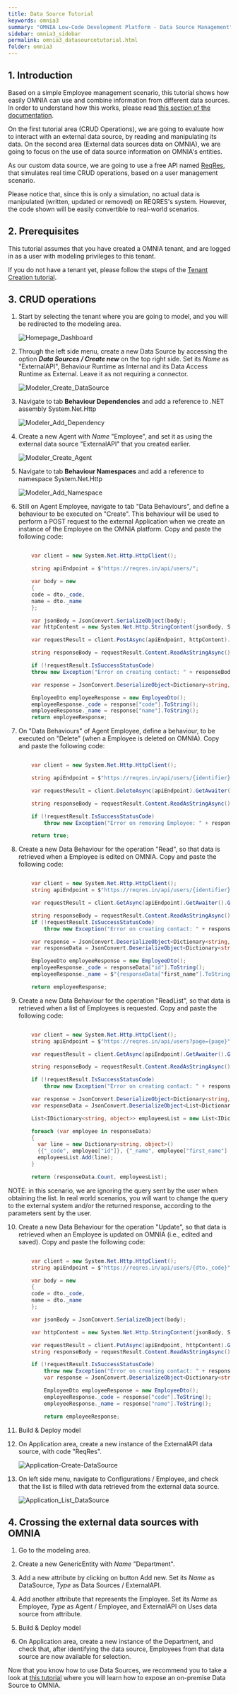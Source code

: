 ```yaml
---
title: Data Source Tutorial
keywords: omnia3
summary: "OMNIA Low-Code Development Platform - Data Source Management"
sidebar: omnia3_sidebar
permalink: omnia3_datasourcetutorial.html
folder: omnia3
---
```


## 1. Introduction

Based on a simple Employee management scenario, this tutorial shows how easily OMNIA can use and combine information from different data sources. In order to understand how this works, please read [this section of the documentation](omnia3_modeler_datasources.html).

On the first tutorial area (CRUD Operations), we are going to evaluate how to interact with an external data source, by reading and manipulating its data. On the second area (External data sources data on OMNIA), we are going to focus on the use of data source information on OMNIA's entities. 

As our custom data source, we are going to use a free API named [ReqRes](https://reqres.in/), that simulates real time CRUD operations, based on a user management scenario.

Please notice that, since this is only a simulation, no actual data is manipulated (written, updated or removed) on REQRES's system. However, the code shown will be easily convertible to real-world scenarios. 


## 2. Prerequisites

This tutorial assumes that you have created a OMNIA tenant, and are logged in as a user with modeling privileges to this tenant.

If you do not have a tenant yet, please follow the steps of the [Tenant Creation tutorial](omnia3_tenantcreation.html).

## 3. CRUD operations

1. Start by selecting the tenant where you are going to model, and you will be redirected to the modeling area.

    ![Homepage_Dashboard](/images/tutorials/beginner/Modeler-Homepage.PNG)

2. Through the left side menu, create a new Data Source by accessing the option ***Data Sources / Create new*** on the top right side. Set its *Name* as "ExternalAPI", Behaviour Runtime as Internal and its Data Access Runtime as External. Leave it as not requiring a connector.

    ![Modeler_Create_DataSource](/images/tutorials/datasource/Modeler-Create-DataSource.PNG)

3. Navigate to tab **Behaviour Dependencies** and add a reference to .NET assembly System.Net.Http

    ![Modeler_Add_Dependency](https://raw.githubusercontent.com/OMNIALowCode/omnia3/master/docs/images/tutorials/datasource/behaviour-dependencies-netAssembly.jpg)

4. Create a new Agent with *Name* "Employee", and set it as using the external data source "ExternalAPI" that you created earlier.

    ![Modeler_Create_Agent](/images/tutorials/datasource/Modeler-Create-Agent-Employee.PNG)

5. Navigate to tab **Behaviour Namespaces** and add a reference to namespace System.Net.Http

    ![Modeler_Add_Namespace](https://raw.githubusercontent.com/OMNIALowCode/omnia3/master/docs/images/tutorials/datasource/behaviour-namespaces-net.jpg)
    
6. Still on Agent Employee, navigate to tab "Data Behaviours", and define a behaviour to be executed on "Create". This behaviour will be used to perform a POST request to the external Application when we create an instance of the Employee on the OMNIA platform. Copy and paste the following code:


	```C#

		var client = new System.Net.Http.HttpClient();

		string apiEndpoint = $"https://reqres.in/api/users/";

		var body = new
		{
		code = dto._code,
		name = dto._name
		};

		var jsonBody = JsonConvert.SerializeObject(body);
		var httpContent = new System.Net.Http.StringContent(jsonBody, System.Text.Encoding.UTF8, "application/json");

		var requestResult = client.PostAsync(apiEndpoint, httpContent).GetAwaiter().GetResult();

		string responseBody = requestResult.Content.ReadAsStringAsync().Result;

		if (!requestResult.IsSuccessStatusCode)
		throw new Exception("Error on creating contact: " + responseBody);

		var response = JsonConvert.DeserializeObject<Dictionary<string, object>>(responseBody);

		EmployeeDto employeeResponse = new EmployeeDto();
		employeeResponse._code = response["code"].ToString();
		employeeResponse._name = response["name"].ToString();
		return employeeResponse;

	```


7. On "Data Behaviours" of Agent Employee, define a behaviour, to be executed on "Delete" (when a Employee is deleted on OMNIA). Copy and paste the following code:


	```C#

		var client = new System.Net.Http.HttpClient();

		string apiEndpoint = $"https://reqres.in/api/users/{identifier}";

		var requestResult = client.DeleteAsync(apiEndpoint).GetAwaiter().GetResult();

		string responseBody = requestResult.Content.ReadAsStringAsync().Result;

		if (!requestResult.IsSuccessStatusCode)
			throw new Exception("Error on removing Employee: " + responseBody);

		return true;

	```


8. Create a new Data Behaviour for the operation "Read", so that data is retrieved when a Employee is edited on OMNIA. Copy and paste the following code:


	```C#

		var client = new System.Net.Http.HttpClient();
		string apiEndpoint = $"https://reqres.in/api/users/{identifier}";

		var requestResult = client.GetAsync(apiEndpoint).GetAwaiter().GetResult();

		string responseBody = requestResult.Content.ReadAsStringAsync().Result;
		if (!requestResult.IsSuccessStatusCode)
			throw new Exception("Error on creating contact: " + responseBody);

		var response = JsonConvert.DeserializeObject<Dictionary<string, object>>(responseBody);
		var responseData = JsonConvert.DeserializeObject<Dictionary<string, object>>(response["data"].ToString());

		EmployeeDto employeeResponse = new EmployeeDto();
		employeeResponse._code = responseData["id"].ToString();
		employeeResponse._name = $"{responseData["first_name"].ToString()} {responseData["last_name"].ToString()}";

		return employeeResponse;

	```


9. Create a new Data Behaviour for the operation "ReadList", so that data is retrieved when a list of Employees is requested. Copy and paste the following code:


	```C#

		var client = new System.Net.Http.HttpClient();
		string apiEndpoint = $"https://reqres.in/api/users?page={page}";

		var requestResult = client.GetAsync(apiEndpoint).GetAwaiter().GetResult();

		string responseBody = requestResult.Content.ReadAsStringAsync().Result;

		if (!requestResult.IsSuccessStatusCode)
			throw new Exception("Error on creating contact: " + responseBody);

		var response = JsonConvert.DeserializeObject<Dictionary<string, object>>(responseBody);
		var responseData = JsonConvert.DeserializeObject<List<Dictionary<string, object>>>(response["data"].ToString());

		List<IDictionary<string, object>> employeesList = new List<IDictionary<string, object>>();

		foreach (var employee in responseData)
		{
		  var line = new Dictionary<string, object>()
		  {{"_code", employee["id"]}, {"_name", employee["first_name"] + " " + employee["last_name"]}};
		  employeesList.Add(line);
		}

		return (responseData.Count, employeesList);

	```


NOTE: in this scenario, we are ignoring the query sent by the user when obtaining the list. In real world scenarios, you will want to change the query to the external system and/or the returned response, according to the parameters sent by the user.
	
10. Create a new Data Behaviour for the operation "Update", so that data is retrieved when an Employee is updated on OMNIA (i.e., edited and saved). Copy and paste the following code:


	```C#

		var client = new System.Net.Http.HttpClient();
		string apiEndpoint = $"https://reqres.in/api/users/{dto._code}";

		var body = new
		{
		code = dto._code,
		name = dto._name
		};

		var jsonBody = JsonConvert.SerializeObject(body);

		var httpContent = new System.Net.Http.StringContent(jsonBody, System.Text.Encoding.UTF8, "application/json");

		var requestResult = client.PutAsync(apiEndpoint, httpContent).GetAwaiter().GetResult();
		string responseBody = requestResult.Content.ReadAsStringAsync().Result;

		if (!requestResult.IsSuccessStatusCode)
			throw new Exception("Error on creating contact: " + responseBody);
			var response = JsonConvert.DeserializeObject<Dictionary<string, object>>(responseBody);

			EmployeeDto employeeResponse = new EmployeeDto();
			employeeResponse._code = response["code"].ToString();
			employeeResponse._name = response["name"].ToString();

			return employeeResponse;

	```


11. Build & Deploy model

12. On Application area, create a new instance of the ExternalAPI data source, with code "ReqRes".

    ![Application-Create-DataSource](/images/tutorials/datasource/Application-Create-DataSource-Instance.PNG)
    
13. On left side menu, navigate to Configurations / Employee, and check that the list is filled with data retrieved from the external data source.

    ![Application_List_DataSource](https://raw.githubusercontent.com/numbersbelieve/omnia3/master/docs/tutorialPics/modelingTutorial/Application-List-External-DataSource.PNG)
    
    
## 4. Crossing the external data sources with OMNIA

1. Go to the modeling area.

2. Create a new GenericEntity with *Name* "Department".

3. Add a new attribute by clicking on button Add new. Set its *Name* as DataSource, *Type* as Data Sources / ExternalAPI.

4. Add another attribute that represents the Employee. Set its *Name* as Employee, *Type* as Agent / Employee, and ExternalAPI on Uses data source from attribute.

5. Build & Deploy model

6. On Application area, create a new instance of the Department, and check that, after identifying the data source, Employees from that data source are now available for selection.


Now that you know how to use Data Sources, we recommend you to take a look at [this tutorial](omnia3_primaveraconnectortutorial.html) where you will learn how to expose an on-premise Data Source to OMNIA.
